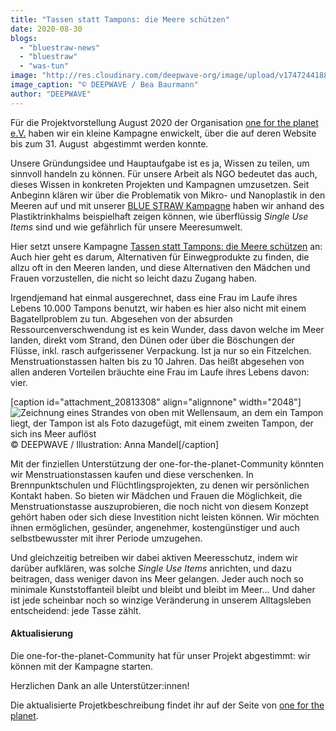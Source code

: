 ```yaml
---
title: "Tassen statt Tampons: die Meere schützen"
date: 2020-08-30
blogs: 
  - "bluestraw-news"
  - "bluestraw"
  - "was-tun"
image: "http://res.cloudinary.com/deepwave-org/image/upload/v1747244188/deepwave.org/DEEPWAVE_Tassen_statt_Tampons_Kampagnenfoto-scaled.jpg"
image_caption: "© DEEPWAVE / Bea Baurmann"
author: "DEEPWAVE"
---
```


Für die Projektvorstellung August 2020 der Organisation [one for the planet e.V.](https://onefortheplanet.de/) haben wir ein kleine Kampagne enwickelt, über die auf deren Website bis zum 31. August  abgestimmt werden konnte.

Unsere Gründungsidee und Hauptaufgabe ist es ja, Wissen zu teilen, um sinnvoll handeln zu können. Für unsere Arbeit als NGO bedeutet das auch, dieses Wissen in konkreten Projekten und Kampagnen umzusetzen. Seit Anbeginn klären wir über die Problematik von Mikro- und Nanoplastik in den Meeren auf und mit unserer [BLUE STRAW Kampagne](https://www.deepwave.org/bluestraw-kampagne/die-kampagne/) haben wir anhand des Plastiktrinkhalms beispielhaft zeigen können, wie überflüssig _Single Use Items_ sind und wie gefährlich für unsere Meeresumwelt.

Hier setzt unsere Kampagne [Tassen statt Tampons: die Meere schützen](https://onefortheplanet.de/projektvorstellung-deepwave/) an: Auch hier geht es darum, Alternativen für Einwegprodukte zu finden, die allzu oft in den Meeren landen, und diese Alternativen den Mädchen und Frauen vorzustellen, die nicht so leicht dazu Zugang haben.

Irgendjemand hat einmal ausgerechnet, dass eine Frau im Laufe ihres Lebens 10.000 Tampons benutzt, wir haben es hier also nicht mit einem Bagatellproblem zu tun. Abgesehen von der absurden Ressourcenverschwendung ist es kein Wunder, dass davon welche im Meer landen, direkt vom Strand, den Dünen oder über die Böschungen der Flüsse, inkl. rasch aufgerissener Verpackung. Ist ja nur so ein Fitzelchen. Menstruationstassen halten bis zu 10 Jahren. Das heißt abgesehen von allen anderen Vorteilen bräuchte eine Frau im Laufe ihres Lebens davon: vier.

\[caption id="attachment\_20813308" align="alignnone" width="2048"\]![Zeichnung eines Strandes von oben mit Wellensaum, an dem ein Tampon liegt, der Tampon ist als Foto dazugefügt, mit einem zweiten Tampon, der sich ins Meer auflöst](http://res.cloudinary.com/deepwave-org/image/upload/v1747244191/deepwave.org/DEEPWAVE_Tassen_statt_Tampons_Kampagnenzeichnung-scaled.jpg) © DEEPWAVE / Illustration: Anna Mandel\[/caption\]

Mit der finziellen Unterstützung der one-for-the-planet-Community könnten wir Menstruationstassen kaufen und diese verschenken. In Brennpunktschulen und Flüchtlingsprojekten, zu denen wir persönlichen Kontakt haben. So bieten wir Mädchen und Frauen die Möglichkeit, die Menstruationstasse auszuprobieren, die noch nicht von diesem Konzept gehört haben oder sich diese Investition nicht leisten können. Wir möchten ihnen ermöglichen, gesünder, angenehmer, kostengünstiger und auch selbstbewusster mit ihrer Periode umzugehen.

Und gleichzeitig betreiben wir dabei aktiven Meeresschutz, indem wir darüber aufklären, was solche _Single Use Items_ anrichten, und dazu beitragen, dass weniger davon ins Meer gelangen. Jeder auch noch so minimale Kunststoffanteil bleibt und bleibt und bleibt im Meer… Und daher ist jede scheinbar noch so winzige Veränderung in unserem Alltagsleben entscheidend: jede Tasse zählt.

#### Aktualisierung

Die one-for-the-planet-Community hat für unser Projekt abgestimmt: wir können mit der Kampagne starten.

Herzlichen Dank an alle Unterstützer:innen!

Die aktualisierte Projetkbeschreibung findet ihr auf der Seite von [one for the planet](https://onefortheplanet.de/deepwave-tassen-statt-tampons/).
